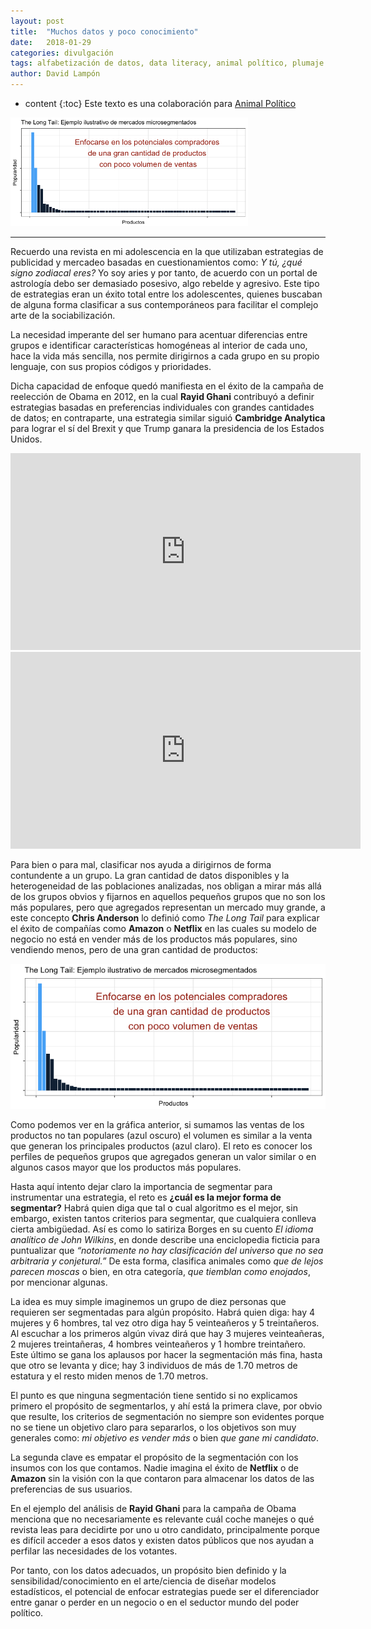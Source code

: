 ```yaml
---
layout: post
title:  "Muchos datos y poco conocimiento"
date:   2018-01-29 
categories: divulgación
tags: alfabetización de datos, data literacy, animal político, plumaje
author: David Lampón
---
```

* content
{:toc}
Este texto es una colaboración para [Animal Político](http://www.animalpolitico.com/blogueros-blog-invitado/2018/02/05/segmentacion-mercado-electoral/)
 

<img src="/images-post/2018-02-06-segmentacion/long_tail.png" width="380">



----

Recuerdo una revista en mi adolescencia en la que utilizaban estrategias de publicidad y mercadeo basadas en cuestionamientos como: *Y tú, ¿qué signo zodiacal eres?* Yo soy aries y por tanto, de acuerdo con un portal de astrología debo ser demasiado posesivo, algo rebelde y agresivo. Este tipo de estrategias eran un éxito total entre los adolescentes, quienes buscaban de alguna forma clasificar a sus contemporáneos para facilitar el complejo arte de la sociabilización.

La necesidad imperante del ser humano para acentuar diferencias entre grupos e identificar características homogéneas al interior de cada uno, hace la vida más sencilla, nos permite dirigirnos a cada grupo en su propio lenguaje, con sus propios códigos y prioridades. 

Dicha capacidad de enfoque quedó manifiesta en el éxito de la campaña de reelección de Obama en 2012, en la cual **Rayid Ghani** contribuyó a definir estrategias basadas en preferencias individuales con grandes cantidades de datos; en contraparte, una estrategia similar siguió **Cambridge Analytica** para lograr el sí del Brexit  y que Trump ganara la presidencia de los Estados Unidos.


<iframe width="560" height="315" src="https://youtu.be/C2kq91P_jqc" frameborder="0" allow="autoplay; encrypted-media" allowfullscreen></iframe>

<iframe width="560" height="315" src="https://youtu.be/c_SlD7D_xug" frameborder="0" allow="autoplay; encrypted-media" allowfullscreen></iframe>

Para bien o para mal, clasificar nos ayuda a dirigirnos de forma contundente a un grupo. La gran cantidad de datos disponibles y la heterogeneidad de las poblaciones analizadas, nos obligan a mirar más allá de los grupos obvios y fijarnos en aquellos pequeños grupos que no son los más populares, pero que agregados representan un mercado muy grande, a este concepto **Chris Anderson** lo definió como *The Long Tail* para explicar el éxito de compañías como **Amazon** o **Netflix** en las cuales su modelo de negocio no está en vender más de los productos más populares, sino vendiendo menos, pero de una gran cantidad de productos:


<img src="https://github.com/jdlampon/imagenes/blob/master/long_tail.png?raw=true" >

Como podemos ver en la gráfica anterior, si sumamos las ventas de los productos no tan populares (azul oscuro) el volumen es similar a la venta que generan los principales productos (azul claro). El reto es conocer los perfiles de pequeños grupos que agregados generan un valor similar o en algunos casos mayor que los productos más populares.

Hasta aquí intento dejar claro la importancia de segmentar para instrumentar una estrategia, el reto es **¿cuál es la mejor forma de segmentar?** Habrá quien diga que tal o cual algoritmo es el mejor, sin embargo, existen tantos criterios para segmentar, que cualquiera conlleva cierta ambigüedad. Así es como lo satiriza Borges en su cuento *El idioma analítico de John Wilkins*, en donde describe una enciclopedia ficticia para puntualizar que *“notoriamente no hay clasificación del universo que no sea arbitraria y conjetural.”* De esta forma, clasifica animales como *que de lejos parecen moscas* o bien, en otra categoría, *que tiemblan como enojados*, por mencionar algunas.

La idea es muy simple imaginemos un grupo de diez personas que requieren ser segmentadas para algún propósito. Habrá quien diga: hay 4 mujeres y 6 hombres, tal vez otro diga hay 5 veinteañeros y 5 treintañeros. Al escuchar a los primeros algún vivaz dirá que hay 3 mujeres veinteañeras, 2 mujeres treintañeras, 4 hombres veinteañeros y 1 hombre treintañero. Este último se gana los aplausos por hacer la segmentación más fina, hasta que otro se levanta y dice; hay 3 individuos de más de 1.70 metros de estatura y el resto miden menos de 1.70 metros.

El punto es que ninguna segmentación tiene sentido si no explicamos primero el propósito de segmentarlos, y ahí está la primera clave, por obvio que resulte, los criterios de segmentación no siempre son evidentes porque no se tiene un objetivo claro para separarlos, o los objetivos son muy generales como: *mi objetivo es vender más* o bien *que gane mi candidato*.

La segunda clave es empatar el propósito de la segmentación con los insumos con los que contamos. Nadie imagina el éxito de **Netflix** o de **Amazon** sin la visión con la que contaron para almacenar los datos de las preferencias de sus usuarios. 

En el ejemplo del análisis de **Rayid Ghani** para la campaña de Obama menciona que no necesariamente es relevante cuál coche manejes o qué revista leas para decidirte por uno u otro candidato, principalmente porque es difícil acceder a esos datos y existen datos  públicos que nos ayudan a perfilar las necesidades de los votantes.


Por tanto, con los datos adecuados, un propósito bien definido y la sensibilidad/conocimiento en el arte/ciencia de diseñar modelos estadísticos, el potencial de enfocar estrategias puede ser el diferenciador entre ganar o perder en un negocio o en el seductor mundo del poder político.

